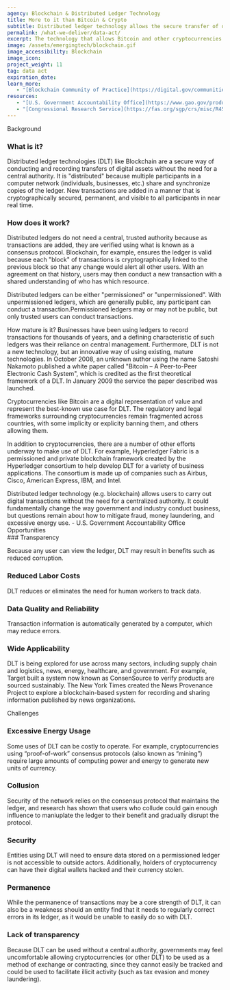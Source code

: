 ```yaml
---
agency: Blockchain & Distributed Ledger Technology
title: More to it than Bitcoin & Crypto
subtitle: Distributed ledger technology allows the secure transfer of digital assets without management by a central authority. Instead, participants share synchronized copies of a ledger that records assets and transactions. Changes are visible to all participants. Questions remain about the technology, including where it may be most useful, how best to regulate it, and how to mitigate its use in illegal activities.
permalink: /what-we-deliver/data-act/
excerpt: The technology that allows Bitcoin and other cryptocurrencies to function could profoundly change the way government and industry do business. 
image: /assets/emergingtech/blockchain.gif
image_accessibility: Blockchain
image_icon:
project_weight: 11
tag: data act
expiration_date:
learn_more:
   - "[Blockchain Community of Practice](https://digital.gov/communities/blockchain/)"
resources:
   - "[U.S. Government Accountability Office](https://www.gao.gov/products/gao-19-704sp)"
   - "[Congressional Research Service](https://fas.org/sgp/crs/misc/R45116.pdf)"
---
```


<div class="small-caps">Background</div>

### What is it?

Distributed ledger technologies (DLT) like Blockchain are a secure way of conducting and recording transfers of digital assets without the need for a central authority. It is "distributed" because multiple participants in a computer network (individuals, businesses, etc.) share and synchronize copies of the ledger. New transactions are added in a manner that is cryptographically secured, permanent, and visible to all participants in near real time.

### How does it work?
Distributed ledgers do not need a central, trusted authority because as transactions are added, they are verified using what is known as a consensus protocol. Blockchain, for example, ensures the ledger is valid because each "block" of transactions is cryptographically linked to the previous block so that any change would alert all other users. With an agreement on that history, users may then conduct a new transaction with a shared understanding of who has which resource.

Distributed ledgers can be either "permissioned" or "unpermissioned". With unpermissioned ledgers, which are generally public, any participant can conduct a transaction.Permissioned ledgers may or may not be public, but only trusted users can conduct transactions.

How mature is it? Businesses have been using ledgers to record transactions for thousands of years, and a defining characteristic of such ledgers was their reliance on central management. Furthermore, DLT is not a new technology, but an innovative way of using existing, mature technologies. In October 2008, an unknown author using the name Satoshi Nakamoto published a white paper called "Bitcoin – A Peer-to-Peer Electronic Cash System", which is credited as the first theoretical framework of a DLT. In January 2009 the service the paper described was launched.

Cryptocurrencies like Bitcoin are a digital representation of value and represent the best-known use case for DLT. The regulatory and legal frameworks surrounding cryptocurrencies remain fragmented across countries, with some implicity or explicity banning them, and others allowing them.

In addition to cryptocurrencies, there are a number of other efforts underway to make use of DLT. For example, Hyperledger Fabric is a permissioned and private blockchain framework created by the Hyperledger consortium to help develop DLT for a variety of business applications. The consortium is made up of companies such as Airbus, Cisco, American Express, IBM, and Intel.

<div class="testimonial-blockquote">
  Distributed ledger technology (e.g. blockchain) allows users to carry out digital transactions without the need for a centralized authority. It could fundamentally change the way government and industry conduct business, but questions remain about how to mitigate fraud, money laundering, and excessive energy use.
    <span>- U.S. Government Accountability Office</span>
</div>

<div class="small-caps">Opportunities</div>
### Transparency

Because any user can view the ledger, DLT may result in benefits such as reduced corruption.

### Reduced Labor Costs 

DLT reduces or eliminates the need for human workers to track data.

### Data Quality and Reliability 

Transaction information is automatically generated by a computer, which may reduce errors.

### Wide Applicability 

DLT is being explored for use across many sectors, including supply chain and logistics, news, energy, healthcare, and government. For example, Target built a system now known as ConsenSource to verify products are sourced sustainably. The New York Times created the News Provenance Project to explore a blockchain-based system for recording and sharing information published by news organizations.

<div class="small-caps">Challenges</div>

### Excessive Energy Usage

Some uses of DLT can be costly to operate. For example, cryptocurrencies using “proof-of-work” consensus protocols (also known as “mining”) require large amounts of computing power and energy to generate new units of currency.

### Collusion

Security of the network relies on the consensus protocol that maintains the ledger, and research has shown that users who collude could gain enough influence to maniuplate the ledger to their benefit and gradually disrupt the protocol.

### Security 

Entities using DLT will need to ensure data stored on a permissioned ledger is not accessible to outside actors. Additionally, holders of cryptocurrency can have their digital wallets hacked and their currency stolen.

### Permanence 

While the permanence of transactions may be a core strength of DLT, it can also be a weakness should an entity find that it needs to regularly correct errors in its ledger, as it would be unable to easily do so with DLT.

### Lack of transparency 

Because DLT can be used without a central authority, governments may feel uncomfortable allowing cryptocurrencies (or other DLT) to be used as a method of exchange or contracting, since they cannot easily be tracked and could be used to facilitate illicit activity (such as tax evasion and money laundering).
